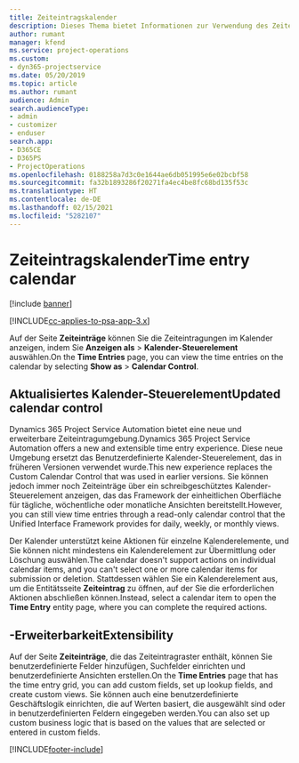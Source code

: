 ```yaml
---
title: Zeiteintragskalender
description: Dieses Thema bietet Informationen zur Verwendung des Zeiteintragskalenders.
author: rumant
manager: kfend
ms.service: project-operations
ms.custom:
- dyn365-projectservice
ms.date: 05/20/2019
ms.topic: article
ms.author: rumant
audience: Admin
search.audienceType:
- admin
- customizer
- enduser
search.app:
- D365CE
- D365PS
- ProjectOperations
ms.openlocfilehash: 0188258a7d3c0e1644ae6db051995e6e02bcbf58
ms.sourcegitcommit: fa32b1893286f20271fa4ec4be8fc68bd135f53c
ms.translationtype: HT
ms.contentlocale: de-DE
ms.lasthandoff: 02/15/2021
ms.locfileid: "5282107"
---
```

# <a name="time-entry-calendar"></a><span data-ttu-id="1e7f8-103">Zeiteintragskalender</span><span class="sxs-lookup"><span data-stu-id="1e7f8-103">Time entry calendar</span></span>

[!include [banner](../includes/psa-now-project-operations.md)]

[!INCLUDE[cc-applies-to-psa-app-3.x](../includes/cc-applies-to-psa-app-3x.md)]

<span data-ttu-id="1e7f8-104">Auf der Seite **Zeiteinträge** können Sie die Zeiteintragungen im Kalender anzeigen, indem Sie **Anzeigen als** \> **Kalender-Steuerelement** auswählen.</span><span class="sxs-lookup"><span data-stu-id="1e7f8-104">On the **Time Entries** page, you can view the time entries on the calendar by selecting **Show as** \> **Calendar Control**.</span></span>

## <a name="updated-calendar-control"></a><span data-ttu-id="1e7f8-105">Aktualisiertes Kalender-Steuerelement</span><span class="sxs-lookup"><span data-stu-id="1e7f8-105">Updated calendar control</span></span>

<span data-ttu-id="1e7f8-106">Dynamics 365 Project Service Automation bietet eine neue und erweiterbare Zeiteintragumgebung.</span><span class="sxs-lookup"><span data-stu-id="1e7f8-106">Dynamics 365 Project Service Automation offers a new and extensible time entry experience.</span></span> <span data-ttu-id="1e7f8-107">Diese neue Umgebung ersetzt das Benutzerdefinierte Kalender-Steuerelement, das in früheren Versionen verwendet wurde.</span><span class="sxs-lookup"><span data-stu-id="1e7f8-107">This new experience replaces the Custom Calendar Control that was used in earlier versions.</span></span> <span data-ttu-id="1e7f8-108">Sie können jedoch immer noch Zeiteinträge über ein schreibgeschütztes Kalender-Steuerelement anzeigen, das das Framework der einheitlichen Oberfläche für tägliche, wöchentliche oder monatliche Ansichten bereitstellt.</span><span class="sxs-lookup"><span data-stu-id="1e7f8-108">However, you can still view time entries through a read-only calendar control that the Unified Interface Framework provides for daily, weekly, or monthly views.</span></span>

<span data-ttu-id="1e7f8-109">Der Kalender unterstützt keine Aktionen für einzelne Kalenderelemente, und Sie können nicht mindestens ein Kalenderelement zur Übermittlung oder Löschung auswählen.</span><span class="sxs-lookup"><span data-stu-id="1e7f8-109">The calendar doesn't support actions on individual calendar items, and you can't select one or more calendar items for submission or deletion.</span></span> <span data-ttu-id="1e7f8-110">Stattdessen wählen Sie ein Kalenderelement aus, um die Entitätsseite **Zeiteintrag** zu öffnen, auf der Sie die erforderlichen Aktionen abschließen können.</span><span class="sxs-lookup"><span data-stu-id="1e7f8-110">Instead, select a calendar item to open the **Time Entry** entity page, where you can complete the required actions.</span></span>

## <a name="extensibility"></a><span data-ttu-id="1e7f8-111">-Erweiterbarkeit</span><span class="sxs-lookup"><span data-stu-id="1e7f8-111">Extensibility</span></span>

<span data-ttu-id="1e7f8-112">Auf der Seite **Zeiteinträge**, die das Zeiteintragraster enthält, können Sie benutzerdefinierte Felder hinzufügen, Suchfelder einrichten und benutzerdefinierte Ansichten erstellen.</span><span class="sxs-lookup"><span data-stu-id="1e7f8-112">On the **Time Entries** page that has the time entry grid, you can add custom fields, set up lookup fields, and create custom views.</span></span> <span data-ttu-id="1e7f8-113">Sie können auch eine benutzerdefinierte Geschäftslogik einrichten, die auf Werten basiert, die ausgewählt sind oder in benutzerdefinierten Feldern eingegeben werden.</span><span class="sxs-lookup"><span data-stu-id="1e7f8-113">You can also set up custom business logic that is based on the values that are selected or entered in custom fields.</span></span>


[!INCLUDE[footer-include](../includes/footer-banner.md)]